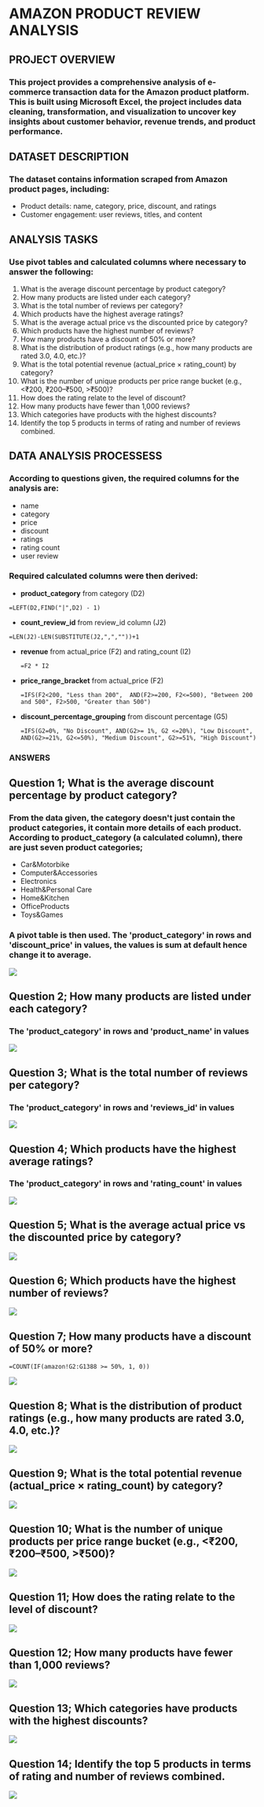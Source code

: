 # **AMAZON PRODUCT REVIEW ANALYSIS**

## PROJECT OVERVIEW
### This project provides a comprehensive analysis of e-commerce transaction data for the Amazon product platform. This is built using Microsoft Excel, the project includes data cleaning, transformation, and visualization to uncover key insights about customer behavior, revenue trends, and product performance.

## DATASET DESCRIPTION 
### The dataset contains information scraped from Amazon product pages, including:
- Product details: name, category, price, discount, and ratings 
- Customer engagement: user reviews, titles, and content 

 ## ANALYSIS TASKS
### Use pivot tables and calculated columns where necessary to answer the following: 
1. What is the average discount percentage by product category? 
2. How many products are listed under each category? 
3. What is the total number of reviews per category?  
4. Which products have the highest average ratings? 
5. What is the average actual price vs the discounted price by category? 
6. Which products have the highest number of reviews? 
7. How many products have a discount of 50% or more? 
8. What is the distribution of product ratings (e.g., how many products are rated 3.0, 
4.0, etc.)? 
9. What is the total potential revenue (actual_price × rating_count) by category? 
10. What is the number of unique products per price range bucket (e.g., <₹200, 
₹200–₹500, >₹500)? 
11. How does the rating relate to the level of discount? 
12. How many products have fewer than 1,000 reviews? 
13. Which categories have products with the highest discounts? 
14. Identify the top 5 products in terms of rating and number of reviews combined.

## DATA ANALYSIS PROCESSESS

 ### According to questions given, the required columns for the analysis are:
 - name
 - category
 - price
 - discount
 - ratings
 - rating count
 - user review
### Required calculated columns were then derived:
 - **product_category** from category (D2)
 ```
=LEFT(D2,FIND("|",D2) - 1)
```
 - **count_review_id** from review_id column (J2)
```
=LEN(J2)-LEN(SUBSTITUTE(J2,",",""))+1
```
 - **revenue** from actual_price (F2) and rating_count (I2)
   ```
   =F2 * I2
   ```
 - **price_range_bracket** from actual_price (F2)
   ```
   =IFS(F2<200, "Less than 200",  AND(F2>=200, F2<=500), "Between 200 and 500", F2>500, "Greater than 500")
   ```
 - **discount_percentage_grouping** from discount percentage (G5)
   ```
   =IFS(G2=0%, "No Discount", AND(G2>= 1%, G2 <=20%), "Low Discount", AND(G2>=21%, G2<=50%), "Medium Discount", G2>=51%, "High Discount")
   ```
   
 ### ANSWERS
 ## Question 1; What is the average discount percentage by product category?
 ### From the data given, the category doesn't just contain the product categories, it contain more details of each product. According to product_category (a calculated column), there are just seven product categories; 
 - Car&Motorbike
 - Computer&Accessories
 - Electronics
 - Health&Personal Care
 - Home&Kitchen
 - OfficeProducts
 - Toys&Games
 ### A pivot table is then used. The 'product_category' in rows and 'discount_price' in values, the values is sum at default hence change it to average. 
![](https://github.com/Vector-of-Gad/DSA-E-COMMERCE-ANALYSIS-PROJECT-/blob/main/Screenshot%202025-06-28%20175645.png?raw=true)

## Question 2; How many products are listed under each category?
###  The 'product_category' in rows and 'product_name' in values
![](https://github.com/Vector-of-Gad/DSA-E-COMMERCE-ANALYSIS-PROJECT-/blob/main/Screenshot%202025-06-28%20180535.png?raw=true)

## Question 3; What is the total number of reviews per category?
###  The 'product_category' in rows and 'reviews_id' in values
![](https://raw.githubusercontent.com/Vector-of-Gad/DSA-E-COMMERCE-ANALYSIS-PROJECT-/2ece6676740fae5798ef7091e022c68af71ec7c4/Screenshot%202025-06-28%20180812.png)

## Question 4; Which products have the highest average ratings? 
###  The 'product_category' in rows and 'rating_count' in values
![](https://github.com/Vector-of-Gad/DSA-E-COMMERCE-ANALYSIS-PROJECT-/blob/main/Screenshot%202025-06-28%20180851.png?raw=true)

## Question 5;  What is the average actual price vs the discounted price by category?
![](https://github.com/Vector-of-Gad/DSA-E-COMMERCE-ANALYSIS-PROJECT-/blob/main/Screenshot%202025-06-28%20182227.png?raw=true)

## Question 6; Which products have the highest number of reviews?
![](https://github.com/Vector-of-Gad/DSA-E-COMMERCE-ANALYSIS-PROJECT-/blob/main/Screenshot%202025-06-28%20182350.png?raw=true)

## Question 7; How many products have a discount of 50% or more?
```
=COUNT(IF(amazon!G2:G1388 >= 50%, 1, 0))
```
![](https://raw.githubusercontent.com/Vector-of-Gad/DSA-E-COMMERCE-ANALYSIS-PROJECT-/f12b20c75ad39ce4841821bc7e70e51918b79173/Screenshot%202025-06-28%20183242.png)

## Question  8;  What is the distribution of product ratings (e.g., how many products are rated 3.0, 4.0, etc.)? 
![](https://github.com/Vector-of-Gad/DSA-E-COMMERCE-ANALYSIS-PROJECT-/blob/main/Screenshot%202025-06-28%20184442.png?raw=true)

## Question 9; What is the total potential revenue (actual_price × rating_count) by category? 
![](https://github.com/Vector-of-Gad/DSA-E-COMMERCE-ANALYSIS-PROJECT-/blob/main/Screenshot%202025-06-28%20191518.png?raw=true)

## Question 10; What is the number of unique products per price range bucket (e.g., <₹200, ₹200–₹500, >₹500)? 
![](https://github.com/Vector-of-Gad/DSA-E-COMMERCE-ANALYSIS-PROJECT-/blob/main/Screenshot%202025-06-28%20192327.png?raw=true)

## Question 11;  How does the rating relate to the level of discount? 
![](https://github.com/Vector-of-Gad/DSA-E-COMMERCE-ANALYSIS-PROJECT-/blob/main/Screenshot%202025-06-28%20192659.png?raw=true)

## Question 12;  How many products have fewer than 1,000 reviews? 
![](https://github.com/Vector-of-Gad/DSA-E-COMMERCE-ANALYSIS-PROJECT-/blob/main/Screenshot%202025-06-28%20193130.png?raw=true)

## Question 13; Which categories have products with the highest discounts? 
![](https://github.com/Vector-of-Gad/DSA-E-COMMERCE-ANALYSIS-PROJECT-/blob/main/Screenshot%202025-06-28%20193405.png?raw=true)

## Question 14;  Identify the top 5 products in terms of rating and number of reviews combined. 
![](https://github.com/Vector-of-Gad/DSA-E-COMMERCE-ANALYSIS-PROJECT-/blob/main/Screenshot%202025-06-28%20193804.png?raw=true)

